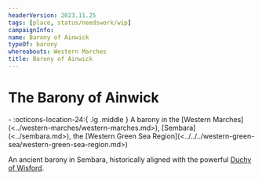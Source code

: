 ```yaml
---
headerVersion: 2023.11.25
tags: [place, status/needswork/wip]
campaignInfo:
name: Barony of Ainwick
typeOf: barony
whereabouts: Western Marches
title: Barony of Ainwick
---
```

# The Barony of Ainwick
<div class="grid cards ext-narrow-margin ext-one-column" markdown>
-    :octicons-location-24:{ .lg .middle } A barony in the [Western Marches](<../western-marches/western-marches.md>), [Sembara](<../sembara.md>), the [Western Green Sea Region](<../../../western-green-sea/western-green-sea-region.md>)  
</div>


An ancient barony in Sembara, historically aligned with the powerful [Duchy of Wisford](<../heartlands/duchy-of-wisford.md>).